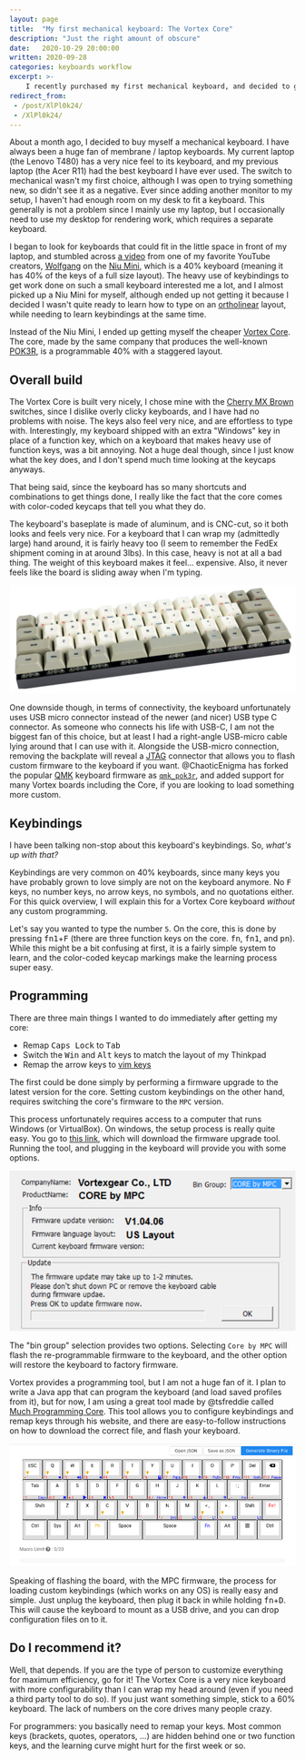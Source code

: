```yaml
---
layout: page
title:  "My first mechanical keyboard: The Vortex Core"
description: "Just the right amount of obscure"
date:   2020-10-29 20:00:00 
written: 2020-09-28
categories: keyboards workflow
excerpt: >-
    I recently purchased my first mechanical keyboard, and decided to go "all in" with a 40% layout.
redirect_from: 
 - /post/XlPl0k24/
 - /XlPl0k24/
---
```


About a month ago, I decided to buy myself a mechanical keyboard. I have always been a huge fan of membrane / laptop keyboards. My current laptop (the Lenovo T480) has a very nice feel to its keyboard, and my previous laptop (the Acer R11) had the best keyboard I have ever used. The switch to mechanical wasn't my first choice, although I was open to trying something new, so didn't see it as a negative. Ever since adding another monitor to my setup, I haven't had enough room on my desk to fit a keyboard. This generally is not a problem since I mainly use my laptop, but I occasionally need to use my desktop for rendering work, which requires a separate keyboard.

I began to look for keyboards that could fit in the little space in front of my laptop, and stumbled across [a video](https://www.youtube.com/watch?v=ofXOu7zK9IY) from one of my favorite YouTube creators, [Wolfgang](https://www.youtube.com/c/WolfgangsChannel/featured) on the [Niu Mini](https://kbdfans.com/products/niu-mini-40-diy-kit), which is a 40% keyboard (meaning it has 40% of the keys of a full size layout). The heavy use of keybindings to get work done on such a small keyboard interested me a lot, and I almost picked up a Niu Mini for myself, although ended up not getting it because I decided I wasn't quite ready to learn how to type on an [ortholinear](https://blog.roastpotatoes.co/review/2015/09/20/ortholinear-experience-atomic/) layout, while needing to learn keybindings at the same time.

Instead of the Niu Mini, I ended up getting myself the cheaper [Vortex Core](https://mechanicalkeyboards.com/shop/index.php?l=product_detail&p=3550). The core, made by the same company that produces the well-known [POK3R](https://mechanicalkeyboards.com/shop/index.php?l=product_detail&p=3527), is a programmable 40% with a staggered layout.

## Overall build

The Vortex Core is built very nicely, I chose mine with the [Cherry MX Brown](https://www.cherrymx.de/en/mx-original/mx-brown.html) switches, since I dislike overly clicky keyboards, and I have had no problems with noise. The keys also feel very nice, and are effortless to type with. Interestingly, my keyboard shipped with an extra "Windows" key in place of a function key, which on a keyboard that makes heavy use of function keys, was a bit annoying. Not a huge deal though, since I just know what the key does, and I don't spend much time looking at the keycaps anyways.

That being said, since the keyboard has so many shortcuts and combinations to get things done, I really like the fact that the core comes with color-coded keycaps that tell you what they do.

The keyboard's baseplate is made of aluminum, and is CNC-cut, so it both looks and feels very nice. For a keyboard that I can wrap my (admittedly large) hand around, it is fairly heavy too (I seem to remember the FedEx shipment coming in at around 3lbs). In this case, heavy is not at all a bad thing. The weight of this keyboard makes it feel... expensive. Also, it never feels like the board is sliding away when I'm typing.

![The keyboard](/assets/images/core.jpg)

One downside though, in terms of connectivity, the keyboard unfortunately uses USB micro connector instead of the newer (and nicer) USB type C connector. As someone who connects his life with USB-C, I am not the biggest fan of this choice, but at least I had a right-angle USB-micro cable lying around that I can use with it. Alongside the USB-micro connection, removing the backplate will reveal a [JTAG](https://en.wikipedia.org/wiki/JTAG) connector that allows you to flash custom firmware to the keyboard if you want. @ChaoticEnigma has forked the popular [QMK](https://github.com/qmk/qmk_firmware) keyboard firmware as [`qmk_pok3r`](https://github.com/pok3r-custom/qmk_pok3r), and added support for many Vortex boards including the Core, if you are looking to load something more custom.

## Keybindings

I have been talking non-stop about this keyboard's keybindings. So, *what's up with that?*

Keybindings are very common on 40% keyboards, since many keys you have probably grown to love simply are not on the keyboard anymore. No <kbd>F</kbd> keys, no number keys, no arrow keys, no symbols, and no quotations either. For this quick overview, I will explain this for a Vortex Core keyboard *without* any custom programming.

Let's say you wanted to type the number `5`. On the core, this is done by pressing <kbd>fn1</kbd>+<kbd>F</kbd> (there are three function keys on the core. <kbd>fn</kbd>, <kbd>fn1</kbd>, and <kbd>pn</kbd>). While this might be a bit confusing at first, it is a fairly simple system to learn, and the color-coded keycap markings make the learning process super easy.


## Programming

There are three main things I wanted to do immediately after getting my core:

 - Remap <kbd>Caps Lock</kbd> to <kbd>Tab</kbd>
 - Switch the <kbd>Win</kbd> and <kbd>Alt</kbd> keys to match the layout of my Thinkpad
 - Remap the arrow keys to [vim keys](https://hea-www.harvard.edu/~fine/Tech/vi.html)

The first could be done simply by performing a firmware upgrade to the latest version for the core. Setting custom keybindings on the other hand, requires switching the core's firmware to the `MPC` version. 

This process unfortunately requires access to a computer that runs Windows (or VirtualBox). On windows, the setup process is really quite easy. You go to [this link](http://www.vortexgear.tw/db/upload/webdata4/6vortex_201861271445393.exe), which will download the firmware upgrade tool. Running the tool, and plugging in the keyboard will provide you with some options.

![Vortex Core firmware upgrade tool](/assets/images/core-mpc-tool.png)

The "bin group" selection provides two options. Selecting `Core by MPC` will flash the re-programmable firmware to the keyboard, and the other option will restore the keyboard to factory firmware.

Vortex provides a programming tool, but I am not a huge fan of it. I plan to write a Java app that can program the keyboard (and load saved profiles from it), but for now, I am using a great tool made by @tsfreddie called [Much Programming Core](https://tsfreddie.github.io/much-programming-core/). This tool allows you to configure keybindings and remap keys through his website, and there are easy-to-follow instructions on how to download the correct file, and flash your keyboard.

![Much Programming Core website](/assets/images/core-mpc-webapp.png)

Speaking of flashing the board, with the MPC firmware, the process for loading custom keybindings (which works on any OS) is really easy and simple. Just unplug the keyboard, then plug it back in while holding <kbd>fn</kbd>+<kbd>D</kbd>. This will cause the keyboard to mount as a USB drive, and you can drop configuration files on to it.

## Do I recommend it?

Well, that depends. If you are the type of person to customize everything for maximum efficiency, go for it! The Vortex Core is a very nice keyboard with more configurability than I can wrap my head around (even if you need a third party tool to do so). If you just want something simple, stick to a 60% keyboard. The lack of numbers on the core drives many people crazy.

For programmers: you basically need to remap your keys. Most common keys (brackets, quotes, operators, ...) are hidden behind one or two function keys, and the learning curve might hurt for the first week or so.

